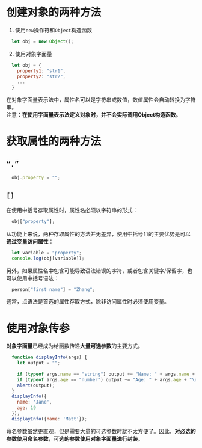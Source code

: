 # 创建对象的两种方法
1. 使用`new`操作符和`Object`构造函数
```javascript
  let obj = new Object();
```
2. 使用对象字面量
```javascript
  let obj = {
    property1: "str1",
    property2: "str2",
    ...
  }
```
在对象字面量表示法中，属性名可以是字符串或数值，数值属性会自动转换为字符串。  
注意：**在使用字面量表示法定义对象时，并不会实际调用Object构造函数**。  

# 获取属性的两种方法
## “`.`”
```javascript
  obj.property = "";
``` 

## `[]` 
在使用中括号存取属性时，属性名必须以字符串的形式：
```javascript
  obj["property"];
```  

从功能上来说，两种存取属性的方法并无差异，使用中括号`[]`的主要优势是可以**通过变量访问属性**：
```javascript
  let variable = "property";
  console.log(obj[variable]);
``` 
另外，如果属性名中包含可能导致语法错误的字符，或者包含关键字/保留字，也可以使用中括号语法：
```javascript
  person["first name"] = "Zhang";
``` 
通常，点语法是首选的属性存取方式，除非访问属性时必须使用变量。

# 使用对象传参  
**对象字面量**已经成为给函数传递**大量可选参数**的主要方式。  
```javascript
  function displayInfo(args) {
    let output = "";
    
    if (typeof args.name == "string") output += "Name: " + args.name + "\n";
    if (typeof args.age == "number") output += "Age: " + args.age + "\n";
    alert(output);
  }
  displayInfo({
    name: 'Jane',
    age: 19
  });
  displayInfo({name: 'Matt'});
```
命名参数虽然更直观，但是需要大量的可选参数时就不太方便了。因此，**对必选的参数使用命名参数，可选的参数使用对象字面量进行封装**。

